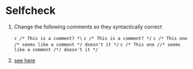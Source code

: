 # Selfcheck

1. Change the following comments so they syntactically correct

    `c /* This is a comment? *\`
    `c /* This is a comment? */`
    `c /* This one /* seems like a comment */ doesn't it */`
    `c /* This one //* seems like a comment /*/ doesn't it */`

2. [see here](selfcheck2.c)